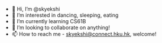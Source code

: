 - 👋 Hi, I’m @skyekshi
- 👀 I’m interested in dancing, sleeping, eating
- 🌱 I’m currently learning CS61B
- 💞️ I’m looking to collaborate on anything!
- 📫 How to reach me - skyekshi@connect.hku.hk, welcome!

<!---
skyekshi/skyekshi is a ✨ special ✨ repository because its `README.md` (this file) appears on your GitHub profile.
You can click the Preview link to take a look at your changes.
--->
